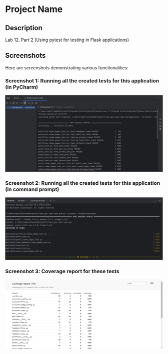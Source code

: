 # Project Name

## Description

Lab 12. Part 2 (Using pytest for testing in Flask applications)

## Screenshots

Here are screenshots demonstrating various functionalities:

### Screenshot 1: Running all the created tests for this application (in PyCharm)

![Running using PyCharm](screenshots/tests_run.PNG)

### Screenshot 2: Running all the created tests for this application (in command prompt)

![Running using cmd](screenshots/tests_run_terminal.PNG)

### Screenshot 3: Coverage report for these tests

![Coverage report](screenshots/coverage_report.PNG)
